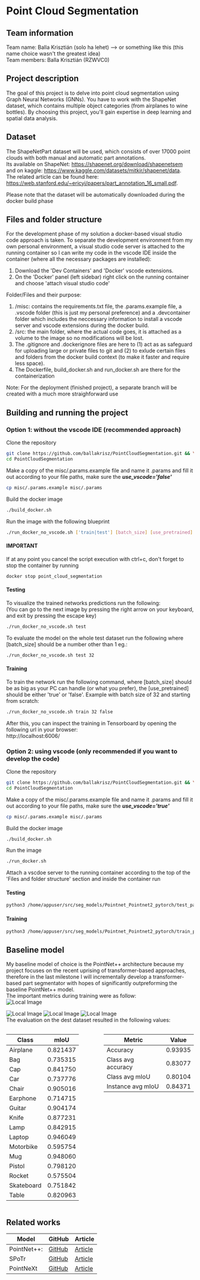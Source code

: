 # Point Cloud Segmentation

## Team information

Team name: Balla Krisztián (solo ha lehet) --> or something  like this (this name choice wasn't the greatest idea)  
Team members: Balla Krisztián (RZWVC0)

## Project description

The goal of this project is to delve into point cloud segmentation using Graph Neural Networks (GNNs). You have to work with the ShapeNet dataset, which contains multiple object categories (from airplanes to wine bottles). By choosing this project, you'll gain expertise in deep learning and spatial data analysis.

## Dataset

The ShapeNetPart dataset will be used, which consists of over 17000 point clouds with both manual and automatic part annotations.  
Its available on ShapeNet: https://shapenet.org/download/shapenetsem   
and on kaggle: https://www.kaggle.com/datasets/mitkir/shapenet/data.  
The related article can be found here: https://web.stanford.edu/~ericyi/papers/part_annotation_16_small.pdf.

Please note that the dataset will be automatically downloaded during the docker build phase

## Files and folder structure

For the development phase of my solution a docker-based visual studio code approach is taken. To separate the development environment from my own personal environment, a visual studio code server is attached to the running container so I can write my code in the vscode IDE inside the container (where all the necessary packages are installed):  
1. Download the 'Dev Containers' and 'Docker' vscode extensions.  
2. On the 'Docker' panel (left sidebar) right click on the running container and choose 'attach visual studio code'

Folder/Files and their purpose:  
1. /misc: contains the requirements.txt file, the .params.example file, a .vscode folder (this is just my personal preference) and a .devcontainer folder which includes the neccessary information to install a vscode server and vscode extensions during the docker build.  
2. /src: the main folder, where the actual code goes, it is attached as a volume to the image so no modifications will be lost.  
3. The .gitignore and .dockerignore files are here to (1) act as as safeguard for uploading large or private files to git and (2) to exlude certain files and folders from the docker build context (to make it faster and require less space). 
4. The Dockerfile, build_docker.sh and run_docker.sh are there for the containerization  

Note: For the deployment (finished project), a separate branch will be created with a much more straighforward use

## Building and running the project

### Option 1: without the vscode IDE (recommended approach)

Clone the repository 
```bash
git clone https://github.com/ballakrisz/PointCloudSegmentation.git && \
cd PointCloudSegmentation
```

Make a copy of the misc/.params.example file and name it .params and fill it out according to your file paths, make sure the ***use_vscode='false'***
```bash
cp misc/.params.example misc/.params
```

Build the docker image
```bash
./build_docker.sh
```

Run the image with the following blueprint
```bash
./run_docker_no_vscode.sh ['train|test'] [batch_size] [use_pretrained]
```
#### IMPORTANT
If at any point you cancel the script execution with ctrl+c, don't forget to stop the container by running
```bash
docker stop point_cloud_segmentation 
```

#### Testing
To visualize the trained networks predictions run the following:  
(You can go to the next image by pressing the right arrow on your keyboard, and exit by pressing the escape key)
```bash
./run_docker_no_vscode.sh test
```
To evaluate the model on the whole test dataset run the following where [batch_size] should be a number other than 1 eg.:
```bash
./run_docker_no_vscode.sh test 32
```

#### Training
To train the network run the following command, where [batch_size] should be as big as your PC can handle (or what you prefer), the [use_pretrained] should be either 'true' or 'false'. Example with batch size of 32 and starting from scratch:
```bash
./run_docker_no_vscode.sh train 32 false
```
After this, you can inspect the training in Tensorboard by opening the following url in your browser:   
http://localhost:6006/
### Option 2: using vscode (only recommended if you want to develop the code)

Clone the repository 
```bash
git clone https://github.com/ballakrisz/PointCloudSegmentation.git && \
cd PointCloudSegmentation
```

Make a copy of the misc/.params.example file and name it .params and fill it out according to your file paths, make sure the ***use_vscode='true'***
```bash
cp misc/.params.example misc/.params
```

Build the docker image
```bash
./build_docker.sh
```

Run the image
```bash
./run_docker.sh
```

Attach a vscdoe server to the running container according to the top of the 'Files and folder structure' section and inside the container run  
#### Testing 
```bash
python3 /home/appuser/src/seg_models/Pointnet_Pointnet2_pytorch/test_partseg.py
```

#### Training
```bash
python3 /home/appuser/src/seg_models/Pointnet_Pointnet2_pytorch/train_partseg.py
```
## Baseline model
My baseline model of choice is the PointNet++ architecture because my project focuses on the recent uprising of transformer-based approaches, therefore in the last milestone I will incrementally develop a transformer-based part segmentator with hopes of significantly outpreforming the baseline PointNet++ model.  
The important metrics during training were as follow:  
![Local Image](training_metrics/PointNet++/train_loss.png)

![Local Image](training_metrics/PointNet++/test_acc.png)
![Local Image](training_metrics/PointNet++/test_class_iou.png)
![Local Image](training_metrics/PointNet++/test_instance_iou.png)  
The evaluation on the dest dataset resulted in the following values:  
<div align="center">

<div style="display: flex; justify-content: space-around;">

<table style="margin-right: 20px;">
    <thead>
        <tr>
            <th>Class</th>
            <th>mIoU</th>
        </tr>
    </thead>
    <tbody>
        <tr>
            <td>Airplane</td>
            <td>0.821437</td>
        </tr>
        <tr>
            <td>Bag</td>
            <td>0.735315</td>
        </tr>
        <tr>
            <td>Cap</td>
            <td>0.841750</td>
        </tr>
        <tr>
            <td>Car</td>
            <td>0.737776</td>
        </tr>
        <tr>
            <td>Chair</td>
            <td>0.905016</td>
        </tr>
        <tr>
            <td>Earphone</td>
            <td>0.714715</td>
        </tr>
        <tr>
            <td>Guitar</td>
            <td>0.904174</td>
        </tr>
        <tr>
            <td>Knife</td>
            <td>0.877231</td>
        </tr>
        <tr>
            <td>Lamp</td>
            <td>0.842915</td>
        </tr>
        <tr>
            <td>Laptop</td>
            <td>0.946049</td>
        </tr>
        <tr>
            <td>Motorbike</td>
            <td>0.595754</td>
        </tr>
        <tr>
            <td>Mug</td>
            <td>0.948060</td>
        </tr>
        <tr>
            <td>Pistol</td>
            <td>0.798120</td>
        </tr>
        <tr>
            <td>Rocket</td>
            <td>0.575504</td>
        </tr>
        <tr>
            <td>Skateboard</td>
            <td>0.751842</td>
        </tr>
        <tr>
            <td>Table</td>
            <td>0.820963</td>
        </tr>
    </tbody>
</table>

<table>
    <thead>
        <tr>
            <th>Metric</th>
            <th>Value</th>
        </tr>
    </thead>
    <tbody>
        <tr>
            <td>Accuracy</td>
            <td>0.93935</td>
        </tr>
        <tr>
            <td>Class avg accuracy</td>
            <td>0.83077</td>
        </tr>
        <tr>
            <td>Class avg mIoU</td>
            <td>0.80104</td>
        </tr>
        <tr>
            <td>Instance avg mIoU</td>
            <td>0.84371</td>
        </tr>
    </tbody>
</table>

</div>

</div>

## Related works

| Model       | GitHub                                             | Article                                                |
|-------------|----------------------------------------------------|--------------------------------------------------------|
| PointNet++:   | [GitHub](https://github.com/charlesq34/pointnet2)   | [Article](https://arxiv.org/abs/1706.02413)            |
| SPoTr       | [GitHub](https://github.com/mlvlab/spotr)           | [Article](https://openaccess.thecvf.com//content/CVPR2023/papers/Park_Self-Positioning_Point-Based_Transformer_for_Point_Cloud_Understanding_CVPR_2023_paper.pdf) |
| PointNeXt   | [GitHub](https://github.com/guochengqian/pointnext) | [Article](https://arxiv.org/pdf/2206.04670v2)          |

